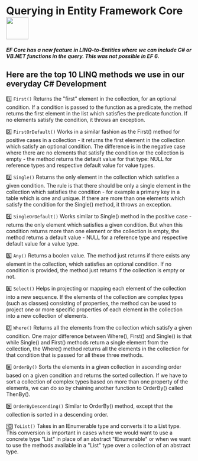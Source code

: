 # Querying in Entity Framework Core  <img src="https://media.giphy.com/media/dYsB5F09z0fYvQLm9K/giphy.gif" width="60">
##### EF Core has a new feature in LINQ-to-Entities where we can include C# or VB.NET functions in the query. This was not possible in EF 6.

## Here are the top 10 LINQ methods we use in our everyday C# Development

1️⃣ `First()`  Returns the "first" element in the collection, for an optional condition. If a condition is passed to the function as a predicate, the method returns the first element in the list which satisfies the predicate function. If no elements satisfy the condition, it throws an exception.

2️⃣ `FirstOrDefault()`  Works in a similar fashion as the First() method for positive cases in a collection - it returns the first element in the collection which satisfy an optional condition. The difference is in the negative case where there are no elements that satisfy the condition or the collection is empty - the method returns the default value for that type: NULL for reference types and respective default value for value types.

3️⃣ `Single()`  Returns the only element in the collection which satisfies a given condition. The rule is that there should be only a single element in the collection which satisfies the condition - for example a primary key in a table which is one and unique. If there are more than one elements which satisfy the condition for the Single() method, it throws an exception.

4️⃣ `SingleOrDefault()` Works similar to Single() method in the positive case - returns the only element which satisfies a given condition. But when this condition returns more than one element or the collection is empty, the method returns a default value - NULL for a reference type and respective default value for a value type.

5️⃣ `Any()` Returns a boolen value. The method just returns if there exists any element in the collection, which satisfies an optional condition. If no condition is provided, the method just returns if the collection is empty or not.

6️⃣ `Select()` Helps in projecting or mapping each element of the collection into a new sequence. If the elements of the collection are complex types (such as classes) consisting of properties, the method can be used to project one or more specific properties of each element in the collection into a new collection of elements.

7️⃣ `Where()` Returns all the elements from the collection which satisfy a given condition. One major difference between Where(), First() and Single() is that while Single() and First() methods return a single element from the collection, the Where() method returns all the elements in the collection for that condition that is passed for all these three methods.

8️⃣ `OrderBy()` Sorts the elements in a given collection in ascending order based on a given condition and returns the sorted collection. If we have to sort a collection of complex types based on more than one property of the elements, we can do so by chaining another function to OrderBy() called ThenBy().

9️⃣ `OrderByDescending()` Similar to OrderBy() method, except that the collection is sorted in a descending order.

🔟 `ToList()` Takes in an IEnumerable type and converts it to a List type. This conversion is important in cases where we would want to use a concrete type "List" in place of an abstract "IEnumerable" or when we want to use the methods available in a "List" type over a collection of an abstract type.
